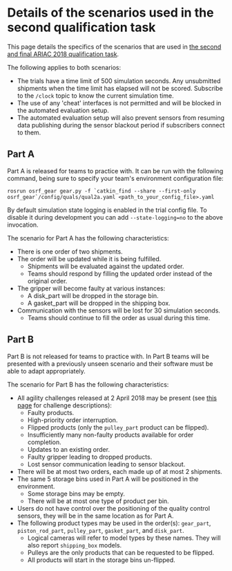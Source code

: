 # Details of the scenarios used in the second qualification task

This page details the specifics of the scenarios that are used in [the second and final ARIAC 2018 qualification task](https://bitbucket.org/osrf/ariac/wiki/2018/qualifiers/qual2).

The following applies to both scenarios:

- The trials have a time limit of 500 simulation seconds. Any unsubmitted shipments when the time limit has elapsed will not be scored. Subscribe to the `/clock` topic to know the current simulation time.
- The use of any 'cheat' interfaces is not permitted and will be blocked in the automated evaluation setup.
- The automated evaluation setup will also prevent sensors from resuming data publishing during the sensor blackout period if subscribers connect to them.

## Part A

Part A is released for teams to practice with. It can be run with the following command, being sure to specify your team's environment configuration file:

```
rosrun osrf_gear gear.py -f `catkin_find --share --first-only osrf_gear`/config/quals/qual2a.yaml <path_to_your_config_file>.yaml
```

By default simulation state logging is enabled in the trial config file. To disable it during development you can add `--state-logging=no` to the above invocation.

The scenario for Part A has the following characteristics:

- There is one order of two shipments.
- The order will be updated while it is being fulfilled.
    - Shipments will be evaluated against the updated order.
    - Teams should respond by filling the updated order instead of the original order.
- The gripper will become faulty at various instances:
    - A disk_part will be dropped in the storage bin.
    - A gasket_part will be dropped in the shipping box.
- Communication with the sensors will be lost for 30 simulation seconds.
    - Teams should continue to fill the order as usual during this time.


## Part B

Part B is not released for teams to practice with. In Part B teams will be presented with a previously unseen scenario and their software must be able to adapt appropriately.

The scenario for Part B has the following characteristics:

- All agility challenges released at 2 April 2018 may be present (see [this page](https://bitbucket.org/osrf/ariac/wiki/2018/agility_challenges) for challenge descriptions):
    - Faulty products.
    - High-priority order interruption.
    - Flipped products (only the `pulley_part` product can be flipped).
    - Insufficiently many non-faulty products available for order completion.
    - Updates to an existing order.
    - Faulty gripper leading to dropped products.
    - Lost sensor communication leading to sensor blackout.
- There will be at most two orders, each made up of at most 2 shipments.
- The same 5 storage bins used in Part A will be positioned in the environment.
    - Some storage bins may be empty.
    - There will be at most one type of product per bin.
- Users do not have control over the positioning of the quality control sensors, they will be in the same location as for Part A.
- The following product types may be used in the order(s): `gear_part`, `piston_rod_part`, `pulley_part`, `gasket_part`, and `disk_part`.
    - Logical cameras will refer to model types by these names. They will also report `shipping_box` models.
    - Pulleys are the only products that can be requested to be flipped.
    - All products will start in the storage bins un-flipped.